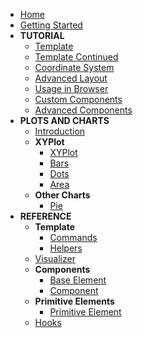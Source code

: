 - [Home](/)
- [Getting Started](get-started.md)
- **TUTORIAL**
    - [Template](template.md)
    - [Template Continued](template-contd.md)
    - [Coordinate System](coord-system.md)
    - [Advanced Layout](advanced-layout.md)
    - [Usage in Browser](usage.md)
    - [Custom Components](custom-components.md)
    - [Advanced Components](advanced-components.md)
- **PLOTS AND CHARTS**
    - [Introduction](plot/intro.md)
    - **XYPlot**
        - [XYPlot](plot/xyplot.md)
        - [Bars](plot/bars.md)
        - [Dots](plot/dots.md)
        - [Area](plot/area.md)
    - **Other Charts**
        - [Pie](plot/pie.md)
- **REFERENCE**
    - **Template**
        - [Commands](ref/commands.md)
        - [Helpers](ref/helpers.md)
    - [Visualizer](ref/visualizer.md)
    - **Components**
        - [Base Element](ref/base-element.md)
        - [Component](ref/component.md)
    - **Primitive Elements**
        - [Primitive Element](ref/primitive.md)
    - [Hooks](ref/hooks.md)